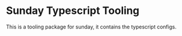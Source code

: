 # Sunday Typescript Tooling

This is a tooling package for sunday, it contains the typescript configs.